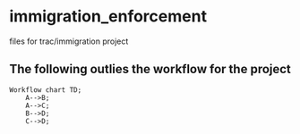 # immigration_enforcement
files for trac/immigration project

## The following outlies the workflow for the project

```Mermaid
Workflow chart TD;
    A-->B;
    A-->C;
    B-->D;
    C-->D;
```

